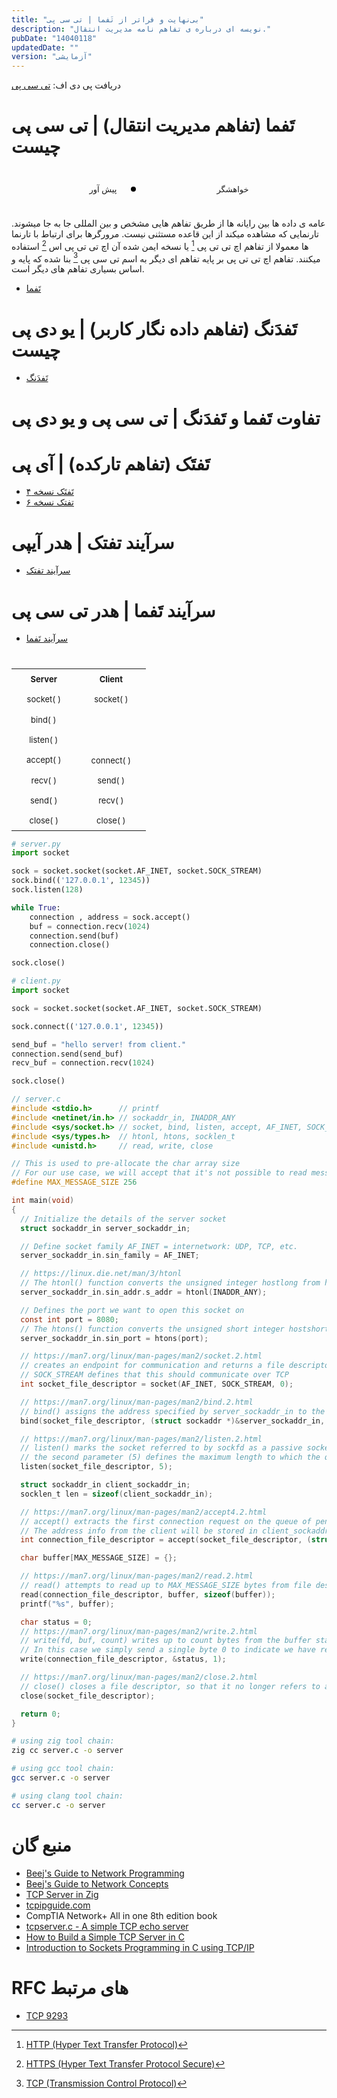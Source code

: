 ```yaml
---
title: "بی‌نهایت و فراتر از تَفما | تی سی پی"
description: "نویسه ای درباره ی تفاهم نامه مدیریت انتقال."
pubDate: "14040118"
updatedDate: ""
version: "آزمایشی"
---
```

دریافت پی دی اف: [تی سی پی](https://www.mediafire.com/file/6yq61s1lrp7b638/TCP.pdf/file)

# تَفما  (تفاهم مدیریت انتقال) | تی سی پی چیست

<style>
    .transfer-data{
        position:relative;

        padding:1rem 0;
        display:flex;
        justify-content:center;
        align-items:center;
    }
    .transfer-data .sys{
        position:relative;
        z-index:0;

        font-size:small;

        padding:.5rem 1rem;

        border:2px solid var(--text);
        border-radius:.5rem;
    }
    .transfer-data .link{
        position:relative;
        z-index:0;

        width:128px;
        height:1px;
        background: var(--text);
    }
    .transfer-data .data{
        position:absolute;

        top:calc(50% - .25rem);
        left:calc(50% - 62px);

        width:.5rem;
        height:.5rem;
        border-radius:.5rem;

        background:black;

        animation: 4s infinite normal slide-data;
    }
    @keyframes slide-data {
        0%,100% {
            left:calc(50% - 65px);
        }
        50%{
            left:calc(50% + 67px);
        }
    }
</style>

<div class="transfer-data">
    <div class="sys">پیش آور</div>
    <div class="link"></div>
    <div class="sys">خواهشگر</div>
    <div class="data"></div>
</div>

عامه ی داده ها بین رایانه ها از طریق تفاهم هایی مشخص و بین المللی جا به جا میشوند.
تارنمایی که مشاهده میکند از این قاعده مستثنی نیست.
مرورگرها برای ارتباط با تارنما ها معمولا از تفاهم اچ تی تی پی 
[^1] 
یا نسخه ایمن شده آن اچ تی تی پی اس
[^2]
استفاده میکنند.
تفاهم اچ تی تی پی بر پایه تفاهم ای دیگر به اسم
تی سی پی
[^3]
بنا شده که پایه و اساس بسیاری تفاهم های دیگر است.

- [تَفما](https://en.wikipedia.org/wiki/Transmission_Control_Protocol)


# تَفدَنگ (تفاهم داده نگار کاربر) | یو دی پی چیست
- [تَفدَنگ](https://en.wikipedia.org/wiki/User_Datagram_Protocol)

# تفاوت تَفما و تَفدَنگ | تی سی پی و یو دی پی

# تَفتَک (تفاهم تارکده) | آی پی 
- [تَفتَک نسخه ۴](https://en.wikipedia.org/wiki/IPv4)
- [تفتک نسخه ۶](https://en.wikipedia.org/wiki/IPv6)

# سرآیند تفتک | هدر آیپی
- [سرآیند تفتک](https://en.wikipedia.org/wiki/IPv4#Header)

# سرآیند تَفما | هدر تی سی پی
- [سرآیند تَفما](https://en.wikipedia.org/wiki/Transmission_Control_Protocol#cite_ref-FOOTNOTERFC_92933.1._Header_Format_17-1)



# 


<style>
    #tcp-table{
        margin:auto;
        direction:ltr;
        border-spacing: 2rem .5rem ;
        font-size:small;
    }

    #tcp-table td,#tcp-table th{padding:.5rem 1.5rem;}

    #tcp-table td
    {
        position:relative;
        text-align:center;
        border:2px solid var(--text);
        border-radius:.5rem;
    }
    #tcp-table tr:nth-child(3) td:nth-child(2),
    #tcp-table tr:nth-child(4) td:nth-child(2){
        border:2px solid transparent;
    }

    #tcp-table tr:nth-child(5) td:first-child::after,
    #tcp-table tr:nth-child(6) td:first-child::after,
    #tcp-table tr:nth-child(7) td:first-child::after
    {
        content:" ";

        position:absolute;
        top:.75rem;

        width:.5rem;
        height:.5rem;
        border-radius:.5rem;

        background: var(--text);
    }

    #tcp-table tr:nth-child(5) td:first-child::after,
    #tcp-table tr:nth-child(7) td:first-child::after
    {
        left:calc(6rem);
        /* left:calc(8.15rem); */

        animation: 3s infinite normal tcptable-data-forward;
    }
    #tcp-table tr:nth-child(6) td:first-child::after{
        /* left:calc(6rem); */
        left:calc(8.15rem);

        animation: 3s infinite normal tcptable-data-back;
    }
    @keyframes tcptable-data-forward {
        0%,100% {
            left:calc(6rem);
        }
        50%{
            left:calc(8.15rem);
        }
    }
    @keyframes tcptable-data-back {
        0%,100% {
            left:calc(8.15rem);
        }
        50%{
            left:calc(6rem);
        }
    }

    #tcp-table tr:nth-child(5) td:first-child::before,
    #tcp-table tr:nth-child(6) td:first-child::before,
    #tcp-table tr:nth-child(7) td:first-child::before
    {
        content:" ";

        position:absolute;
        top:1rem;
        left:calc(6.2rem);


        width:2.2rem;
        height:1px;
        background: var(--text);

    }


</style>

<table id="tcp-table">
  <tr>
    <th>Server</th>
    <th>Client</th>
  </tr>
  <tr>
    <td>socket( )</td>
    <td>socket( )</td>
  </tr>
  <tr>
    <td>bind( )</td>
    <td></td>
  </tr>
  <tr>
    <td>listen( )</td>
    <td></td>
  </tr>
  <tr>
    <td>accept( )</td>
    <td>connect( )</td>
  </tr>
  <tr>
    <td>recv( )</td>
    <td>send( )</td>
  </tr>
  <tr>
    <td>send( )</td>
    <td>recv( )</td>
  </tr>
  <tr>
    <td>close( )</td>
    <td>close( )</td>
  </tr>
</table> 

```python
# server.py
import socket

sock = socket.socket(socket.AF_INET, socket.SOCK_STREAM)
sock.bind(('127.0.0.1', 12345))
sock.listen(128)

while True:
    connection , address = sock.accept()
    buf = connection.recv(1024)
    connection.send(buf)
    connection.close()

sock.close()
```

```python
# client.py
import socket

sock = socket.socket(socket.AF_INET, socket.SOCK_STREAM)

sock.connect(('127.0.0.1', 12345))

send_buf = "hello server! from client."
connection.send(send_buf)
recv_buf = connection.recv(1024)

sock.close()
```

```c
// server.c
#include <stdio.h>      // printf
#include <netinet/in.h> // sockaddr_in, INADDR_ANY
#include <sys/socket.h> // socket, bind, listen, accept, AF_INET, SOCK_STREAM
#include <sys/types.h>  // htonl, htons, socklen_t
#include <unistd.h>     // read, write, close

// This is used to pre-allocate the char array size
// For our use case, we will accept that it's not possible to read messages larger than this
#define MAX_MESSAGE_SIZE 256

int main(void)
{
  // Initialize the details of the server socket
  struct sockaddr_in server_sockaddr_in;

  // Define socket family AF_INET = internetwork: UDP, TCP, etc.
  server_sockaddr_in.sin_family = AF_INET;

  // https://linux.die.net/man/3/htonl
  // The htonl() function converts the unsigned integer hostlong from host byte order to network byte order.
  server_sockaddr_in.sin_addr.s_addr = htonl(INADDR_ANY);

  // Defines the port we want to open this socket on
  const int port = 8080;
  // The htons() function converts the unsigned short integer hostshort from host byte order to network byte order.
  server_sockaddr_in.sin_port = htons(port);

  // https://man7.org/linux/man-pages/man2/socket.2.html
  // creates an endpoint for communication and returns a file descriptor that refers to that endpoint
  // SOCK_STREAM defines that this should communicate over TCP
  int socket_file_descriptor = socket(AF_INET, SOCK_STREAM, 0);

  // https://man7.org/linux/man-pages/man2/bind.2.html
  // bind() assigns the address specified by server_sockaddr_in to the socket socket_file_descriptor
  bind(socket_file_descriptor, (struct sockaddr *)&server_sockaddr_in, sizeof(server_sockaddr_in));

  // https://man7.org/linux/man-pages/man2/listen.2.html
  // listen() marks the socket referred to by sockfd as a passive socket
  // the second parameter (5) defines the maximum length to which the queue of pending connections for socket_file_descriptor may grow
  listen(socket_file_descriptor, 5);

  struct sockaddr_in client_sockaddr_in;
  socklen_t len = sizeof(client_sockaddr_in);

  // https://man7.org/linux/man-pages/man2/accept4.2.html
  // accept() extracts the first connection request on the queue of pending connections for the listening socket
  // The address info from the client will be stored in client_sockaddr_in
  int connection_file_descriptor = accept(socket_file_descriptor, (struct sockaddr *)&client_sockaddr_in, &len);

  char buffer[MAX_MESSAGE_SIZE] = {};

  // https://man7.org/linux/man-pages/man2/read.2.html
  // read() attempts to read up to MAX_MESSAGE_SIZE bytes from file descriptor connection_file_descriptor into buffer
  read(connection_file_descriptor, buffer, sizeof(buffer));
  printf("%s", buffer);

  char status = 0;
  // https://man7.org/linux/man-pages/man2/write.2.html
  // write(fd, buf, count) writes up to count bytes from the buffer starting at buf to the file referred to by the file descriptor fd
  // In this case we simply send a single byte 0 to indicate we have received the message
  write(connection_file_descriptor, &status, 1);

  // https://man7.org/linux/man-pages/man2/close.2.html
  // close() closes a file descriptor, so that it no longer refers to any file and may be reused
  close(socket_file_descriptor);

  return 0;
}
```

```sh
# using zig tool chain:
zig cc server.c -o server

# using gcc tool chain:
gcc server.c -o server

# using clang tool chain:
cc server.c -o server
```


# منبع گان
- [Beej's Guide to Network Programming](https://beej.us/guide/bgnet/)
- [Beej's Guide to Network Concepts](https://beej.us/guide/bgnet0/)
- [TCP Server in Zig](https://www.openmymind.net/TCP-Server-In-Zig-Part-1-Single-Threaded/)
- [tcpipguide.com](http://www.tcpipguide.com/free/t_toc.htm)
- CompTIA Network+ All in one 8th edition book
- [tcpserver.c - A simple TCP echo server](https://www.cs.cmu.edu/afs/cs/academic/class/15213-f99/www/class26/tcpserver.c)
- [How to Build a Simple TCP Server in C](https://devtails.xyz/@adam/how-to-build-a-simple-tcp-server-in-c)
- [Introduction to Sockets Programming in C using TCP/IP](https://www.csd.uoc.gr/~hy556/material/tutorials/cs556-3rd-tutorial.pdf)

# RFC های مرتبط
- [TCP 9293](https://datatracker.ietf.org/doc/html/rfc9293)



[^1]: [HTTP \(Hyper Text Transfer Protocol\)](https://en.wikipedia.org/wiki/HTTP)
[^2]: [HTTPS \(Hyper Text Transfer Protocol Secure\)](https://en.wikipedia.org/wiki/HTTPS)
[^3]: [TCP \(Transmission Control Protocol\)](https://en.wikipedia.org/wiki/Transmission_Control_Protocol)
